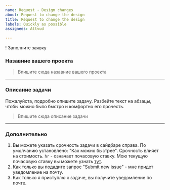 ```yaml
---
name: Request - Design changes
about: Request to change the design
title: Request to change the design
labels: Quickly as possible
assignees: Attvud

---
```


! Заполните заявку

### Назавние вашего проекта

> Впишите сюда назавние вашего проекта

<hr>

### Описание задачи
Пожалуйста, подробно опишите задачу. Разбейте текст на абзацы, чтобы можно было быстро и комфортно его прочесть.

> Впишите сюда описание задачи

<hr>

### Дополнительно

1. Вы можете указать срочность задачи в сайдбаре справа. По умолчанию установлено: "Как можно быстрее". Срочность влияет на стоимость. `hr` - означает почасовую ставку. Мою текущую почасовую ставку вы можете узнать [тут](https://www.upwork.com/freelancers/~0170447014dabc3e62).
2. Как только вы подадите запрос "Submit new issue" - мне придет уведомление на почту.
3. Как только я приступлю к задаче, вы получите уведомление по почте.
